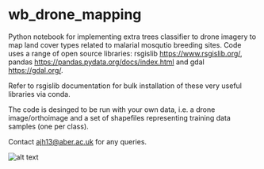 # wb_drone_mapping
Python notebook for implementing extra trees classifier to drone imagery to map land cover types related to malarial mosqutio breeding sites. Code uses a range of open source libraries: rsgislib https://www.rsgislib.org/, pandas https://pandas.pydata.org/docs/index.html and gdal https://gdal.org/. 

Refer to rsgislib documentation for bulk installation of these very useful libraries via conda.

The code is desinged to be run with your own data, i.e. a drone image/orthoimage and a set of shapefiles representing training data samples (one per class).

Contact ajh13@aber.ac.uk for any queries.

![alt text](https://github.com/ajhardy13/wb_drone_mapping/image.jpg?raw=true)
